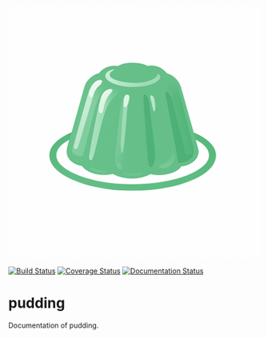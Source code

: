 ![Logo](_static/pudding-logo.jpg)

[![Build Status](https://travis-ci.org/Hekxsler/pudding.svg?branch=master)](https://travis-ci.org/Hekxsler/pudding)
[![Coverage Status](https://coveralls.io/repos/github/Hekxsler/pudding/badge.svg?branch=master)](https://coveralls.io/github/Hekxsler/pudding?branch=master)
[![Documentation Status](https://readthedocs.org/projects/pudding/badge/?version=latest)](http://pudding.readthedocs.io/en/latest/?badge=latest)

# pudding

Documentation of pudding.
